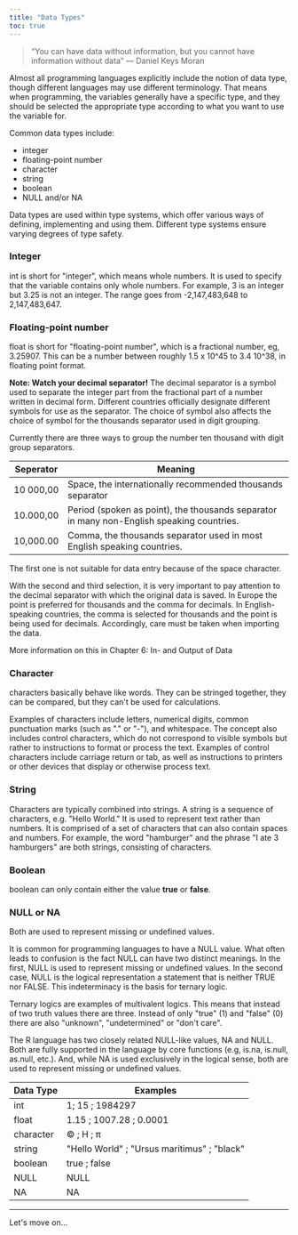```yaml
---
title: "Data Types"
toc: true
---
```


<!--more-->

> “You can have data without information, but you cannot have information without data”  —  Daniel Keys Moran

Almost all programming languages explicitly include the notion of data type, though different languages may use different terminology.
That means when programming, the variables generally have a specific type, and they should be selected the appropriate type according to what you want to use the variable for.

Common data types include:
* integer
* floating-point number
* character
* string
* boolean
* NULL and/or NA

Data types are used within type systems, which offer various ways of defining, implementing and using them. Different type systems ensure varying degrees of type safety.

### Integer
int is short for "integer", which means whole numbers. It is used to specify that the variable contains only whole numbers. For example, 3 is an integer but 3.25 is not an integer. The range goes from -2,147,483,648 to 2,147,483,647.

### Floating-point number
float is short for "floating-point number", which is a fractional number, eg, 3.25907. This can be a number between roughly 1.5 x 10^45 to 3.4 10^38, in floating point format.

**Note: Watch your decimal separator!**
The decimal separator is a symbol used to separate the integer part from the fractional part of a number written in decimal form. Different countries officially designate different symbols for use as the separator. The choice of symbol also affects the choice of symbol for the thousands separator used in digit grouping.

Currently there are three ways to group the number ten thousand with digit group separators.

| Seperator  | Meaning |
|------------|----------|
| 10 000,00  |  Space, the internationally recommended thousands separator  |
| 10.000,00  |  Period (spoken as point), the thousands separator in many non-English speaking countries. |
| 10,000.00  |  Comma, the thousands separator used in most English speaking countries. |

The first one is not suitable for data entry because of the space character.

With the second and third selection, it is very important to pay attention to the decimal separator with which the original data is saved. In Europe the point is preferred for thousands and the comma for decimals. In English-speaking countries, the comma is selected for thousands and the point is being used for decimals.
Accordingly, care must be taken when importing the data.

More information on this in Chapter 6: In- and Output of Data

### Character
characters basically behave like words. They can be stringed together, they can be compared, but they can't be used for calculations.

Examples of characters include letters, numerical digits, common punctuation marks (such as "." or "-"), and whitespace. The concept also includes control characters, which do not correspond to visible symbols but rather to instructions to format or process the text. Examples of control characters include carriage return or tab, as well as instructions to printers or other devices that display or otherwise process text.

### String
Characters are typically combined into strings. A string is a sequence of characters, e.g. "Hello World."
It is used to represent text rather than numbers. It is comprised of a set of characters that can also contain spaces and numbers. For example, the word "hamburger" and the phrase "I ate 3 hamburgers" are both strings, consisting of characters.

### Boolean
boolean can only contain either the value **true** or **false**.

### NULL or NA
Both are used to represent missing or undefined values.

It is common for programming languages to have a NULL value.  What often leads to confusion is the fact NULL can have two distinct meanings.  In the first, NULL is used to represent missing or undefined values. In the second case, NULL is the logical representation a statement that is neither TRUE nor FALSE.  This indeterminacy is the basis for ternary logic.

Ternary logics are examples of multivalent logics. This means that instead of two truth values there are three. Instead of only "true" (1) and "false" (0) there are also "unknown", "undetermined" or "don't care".

The R language has two closely related NULL-like values, NA and NULL.  Both are fully supported in the language by core functions (e.g, is.na, is.null, as.null, etc.). And, while NA is used exclusively in the logical sense, both are used to represent missing or undefined values.


| Data Type  | Examples |
|------------|----------|
| int        |1; 15 ; 1984297       |
| float      |1.15 ; 1007.28 ; 0.0001       |
| character  |© ; H ; π         |
| string     |"Hello World"  ;   "Ursus maritimus"  ;   "black" |  
| boolean    |true  ;   false         |
| NULL       |  NULL       |
| NA         |  NA       |  



-----

Let's move on...

<!--
## Further reading

add some day
-->
